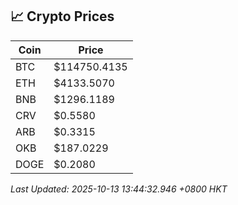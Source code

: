 ## 📈 Crypto Prices

| Coin | Price |
| ---- | ----- |
| BTC | $114750.4135 |
| ETH | $4133.5070 |
| BNB | $1296.1189 |
| CRV | $0.5580 |
| ARB | $0.3315 |
| OKB | $187.0229 |
| DOGE | $0.2080 |

_Last Updated: 2025-10-13 13:44:32.946 +0800 HKT_